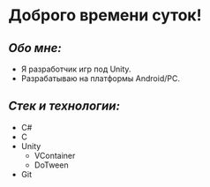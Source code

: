 # Доброго времени суток!


## _Обо мне:_
- Я разработчик игр под Unity.
- Разрабатываю на платформы Android/PC.


## _Стек и технологии:_
- C#
- C
- Unity
  - VContainer
  - DoTween
- Git

